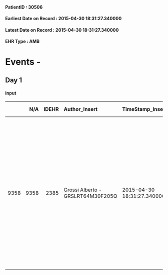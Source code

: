 
#### PatientID : 30506
#### Earliest Date on Record : 2015-04-30 18:31:27.340000
#### Latest Date on Record : 2015-04-30 18:31:27.340000
#### EHR Type : AMB

# Events - 

## Day 1

#### input
|      |    N/A |   IDEHR | Author_Insert                     | TimeStamp_Insert           | EHRType   |   PatientID |   IDDigitalSignDocument | persone_vicine   |   Unnamed: 0_x.1 |   IDANAMNESI_SOCIALE | Patient   | FamigliaAltro   | Paziente_T   | FamigliaAltro_T   |   Non_Rilevabile_x.1 | Note_Non_Rilevabile_x.1   | opt_Problemi   | Note_I                                                                                                                                                                                 | chk_contr_sintomi   | chk_competenza                                 | opt_paziente_a      | opt_famiglia_a   | opt_adeguatezza   | ds_note_ad                                                                                                                   | opt_paziente_solo   | ds_note_con                                                                                                             | opt_presente_assente   | Presenza_minori   | Caregiver_principale   | opt_capacita   | ds_familiari_coinv                                                                                                                                       | opt_risorse_ec   | opt_paziente_psi   | opt_Ins_vol   | ds_note_prio                                                                                                                                                                                                                                                                | opt_paziente_ad   | opt_caregiver_ad   | opt_esenzione   | opt_inv_civile   |   invalidita_perc |   ds_codice_es | Needs                             | Domestic partnership   | Fragility   | opt_indennita_acc   | opt_legge   | opt_famiglia_psi   |
|-----:|-------:|--------:|:----------------------------------|:---------------------------|:----------|------------:|------------------------:|:-----------------|-----------------:|---------------------:|:----------|:----------------|:-------------|:------------------|---------------------:|:--------------------------|:---------------|:---------------------------------------------------------------------------------------------------------------------------------------------------------------------------------------|:--------------------|:-----------------------------------------------|:--------------------|:-----------------|:------------------|:-----------------------------------------------------------------------------------------------------------------------------|:--------------------|:------------------------------------------------------------------------------------------------------------------------|:-----------------------|:------------------|:-----------------------|:---------------|:---------------------------------------------------------------------------------------------------------------------------------------------------------|:-----------------|:-------------------|:--------------|:----------------------------------------------------------------------------------------------------------------------------------------------------------------------------------------------------------------------------------------------------------------------------|:------------------|:-------------------|:----------------|:-----------------|------------------:|---------------:|:----------------------------------|:-----------------------|:------------|:--------------------|:------------|:-------------------|
| 9358 |   9358 |    2385 | Grossi Alberto - GRSLRT64M30F205Q | 2015-04-30 18:31:27.340000 | AMB       |       30506 |                   65157 | N/A              |              986 |                  626 | Si#1      | Si#1            | No#0         | Si#1              |                    0 | NR                        | Si#1           | Il paziente conosce la diagnosi ma non l'attuale estensione di malattia, nega l'aggravamento e spera di poter migliorare. La compagna e le figlie sono consapevoli della terminalit√†. | controllo sintomi#0 | competenza/capacit√† assistenziale caregiver#0 | Sovradimensionate#0 | Congruenti#1     | Da valutare#2     | La compagna non si sente in grado di gestire l'assistenza al domicilio, soprattutto per lo stato di paraparesi del paziente. | No#0                | Vive con la compagna Maria Antonietta di 48 aa che lavora su turnazione come operatore presso le barriere autostradali. | Presente#1             | No#0              | mate                   | Adeguato#0     | Due figlie , nate dal precedente matrimonio: Francesca di 35 aa che vive a Saronno e Laura di 29 aa che vive a Legnano, entrambe lavorano su turnazione. | Da valutare#2    | No#0               | Si#1          | I familiari chiedono il ricovero in hospice del paziente visto l'impegno assistenziale conseguente alla gravit√† delle condizioni cliniche del paziente. Il paziente non √® consapevole del trasferimento in hospice, si aspetta di eseguire un ricovero di riabilitazione. | Parziale#1        | Totale#2           | Si#1            | Si#1             |               100 |             48 | Clinici#0;Sociali#1;Psicologici#2 | Coniuge/Convivente#0   | nessuna#0   | Si#1                | No#0        | No#0               |


